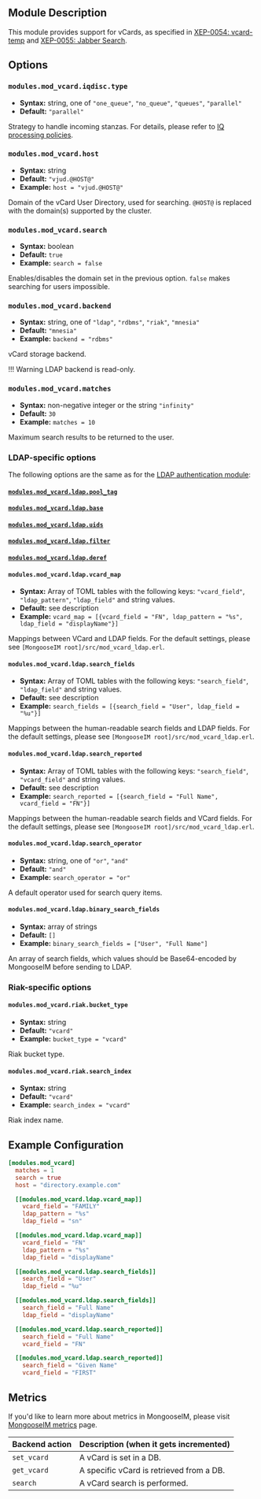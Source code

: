 ## Module Description

This module provides support for vCards, as specified in [XEP-0054: vcard-temp](http://xmpp.org/extensions/xep-0054.html) and [XEP-0055: Jabber Search](http://xmpp.org/extensions/xep-0055.html).

## Options

### `modules.mod_vcard.iqdisc.type`
* **Syntax:** string, one of `"one_queue"`, `"no_queue"`, `"queues"`, `"parallel"`
* **Default:** `"parallel"`

Strategy to handle incoming stanzas. For details, please refer to
[IQ processing policies](../configuration/Modules.md#iq-processing-policies).

### `modules.mod_vcard.host`
* **Syntax:** string
* **Default:** `"vjud.@HOST@"`
* **Example:** `host = "vjud.@HOST@"`

Domain of the vCard User Directory, used for searching.
`@HOST@` is replaced with the domain(s) supported by the cluster.

### `modules.mod_vcard.search`
* **Syntax:** boolean
* **Default:** `true`
* **Example:** `search = false`

Enables/disables the domain set in the previous option. `false` makes searching for users impossible.

### `modules.mod_vcard.backend`
* **Syntax:** string, one of `"ldap"`, `"rdbms"`, `"riak"`, `"mnesia"`
* **Default:** `"mnesia"`
* **Example:** `backend = "rdbms"`

vCard storage backend.

!!! Warning 
    LDAP backend is read-only.

### `modules.mod_vcard.matches`
* **Syntax:** non-negative integer or the string `"infinity"`
* **Default:** `30`
* **Example:** `matches = 10`

Maximum search results to be returned to the user.

### LDAP-specific options

The following options are the same as for the [LDAP authentication module](../authentication-methods/ldap.md#configuration-options):

#### [`modules.mod_vcard.ldap.pool_tag`](../authentication-methods/ldap.md#authldappool_tag)
#### [`modules.mod_vcard.ldap.base`](../authentication-methods/ldap.md#authldapbase)
#### [`modules.mod_vcard.ldap.uids`](../authentication-methods/ldap.md#authldapuids)
#### [`modules.mod_vcard.ldap.filter`](../authentication-methods/ldap.md#authldapfilter)
#### [`modules.mod_vcard.ldap.deref`](../authentication-methods/ldap.md#authldapderef)

#### `modules.mod_vcard.ldap.vcard_map`
* **Syntax:** Array of TOML tables with the following keys: `"vcard_field"`, `"ldap_pattern"`, `"ldap_field"` and string values.
* **Default:** see description
* **Example:** `vcard_map = [{vcard_field = "FN", ldap_pattern = "%s", ldap_field = "displayName"}]`

Mappings between VCard and LDAP fields. For the default settings, please see `[MongooseIM root]/src/mod_vcard_ldap.erl`.

#### `modules.mod_vcard.ldap.search_fields`
* **Syntax:** Array of TOML tables with the following keys: `"search_field"`, `"ldap_field"` and string values.
* **Default:** see description
* **Example:** `search_fields = [{search_field = "User", ldap_field = "%u"}]`

Mappings between the human-readable search fields and LDAP fields.
For the default settings, please see `[MongooseIM root]/src/mod_vcard_ldap.erl`.

#### `modules.mod_vcard.ldap.search_reported`
* **Syntax:** Array of TOML tables with the following keys: `"search_field"`, `"vcard_field"` and string values.
* **Default:** see description
* **Example:** `search_reported = [{search_field = "Full Name", vcard_field = "FN"}]`

Mappings between the human-readable search fields and VCard fields.
For the default settings, please see `[MongooseIM root]/src/mod_vcard_ldap.erl`.

#### `modules.mod_vcard.ldap.search_operator`
* **Syntax:** string, one of `"or"`, `"and"`
* **Default:** `"and"`
* **Example:** `search_operator = "or"`

A default operator used for search query items.

#### `modules.mod_vcard.ldap.binary_search_fields`
* **Syntax:** array of strings
* **Default:** `[]`
* **Example:** `binary_search_fields = ["User", "Full Name"]`

An array of search fields, which values should be Base64-encoded by MongooseIM before sending to LDAP.

### Riak-specific options

#### `modules.mod_vcard.riak.bucket_type`
* **Syntax:** string
* **Default:** `"vcard"`
* **Example:** `bucket_type = "vcard"`

Riak bucket type.

#### `modules.mod_vcard.riak.search_index`
* **Syntax:** string
* **Default:** `"vcard"`
* **Example:** `search_index = "vcard"`

Riak index name.

## Example Configuration

```toml
[modules.mod_vcard]
  matches = 1
  search = true
  host = "directory.example.com"

  [[modules.mod_vcard.ldap.vcard_map]]
    vcard_field = "FAMILY"
    ldap_pattern = "%s"
    ldap_field = "sn"

  [[modules.mod_vcard.ldap.vcard_map]]
    vcard_field = "FN"
    ldap_pattern = "%s"
    ldap_field = "displayName"

  [[modules.mod_vcard.ldap.search_fields]]
    search_field = "User"
    ldap_field = "%u"

  [[modules.mod_vcard.ldap.search_fields]]
    search_field = "Full Name"
    ldap_field = "displayName"

  [[modules.mod_vcard.ldap.search_reported]]
    search_field = "Full Name"
    vcard_field = "FN"

  [[modules.mod_vcard.ldap.search_reported]]
    search_field = "Given Name"
    vcard_field = "FIRST"
```

## Metrics

If you'd like to learn more about metrics in MongooseIM, please visit [MongooseIM metrics](../operation-and-maintenance/MongooseIM-metrics.md) page.

| Backend action | Description (when it gets incremented)   |
|----------------|------------------------------------------|
| `set_vcard`    | A vCard is set in a DB.                  |
| `get_vcard`    | A specific vCard is retrieved from a DB. |
| `search`       | A vCard search is performed.             |
